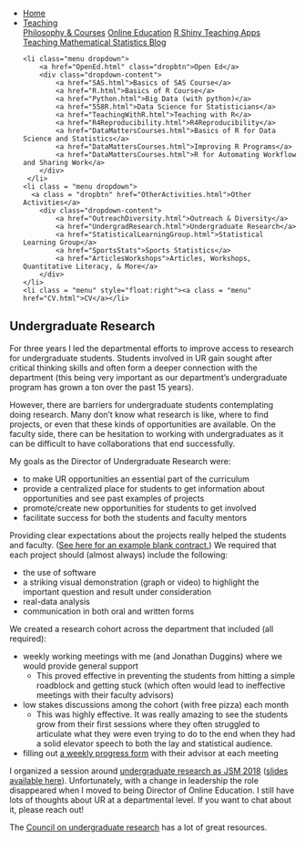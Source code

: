 
<head>
  <link rel="stylesheet" href="../css/styles.css">
</head>

<ul class = "menu">
    <li class = "menu"><a class = "menu" href="../index.html">Home</a></li>
    <li class="menu dropdown">
        <a href="Teaching.html" class="dropbtn">Teaching</a>
        <div class="dropdown-content">
            <a href="PhilosophyCourses.html">Philosophy & Courses</a>
            <a href="Online.html">Online Education</a>
            <a href="ShinyApps.html">R Shiny Teaching Apps</a>
            <a href="MathStat.html">Teaching Mathematical Statistics Blog</a>
        </div>
     </li>
    
    <li class="menu dropdown">
        <a href="OpenEd.html" class="dropbtn">Open Ed</a>
        <div class="dropdown-content">
            <a href="SAS.html">Basics of SAS Course</a>
            <a href="R.html">Basics of R Course</a>
            <a href="Python.html">Big Data (with python)</a>
            <a href="558R.html">Data Science for Statisticians</a>
            <a href="TeachingWithR.html">Teaching with R</a>
            <a href="R4Reproducibility.html">R4Reproducibility</a>
            <a href="DataMattersCourses.html">Basics of R for Data Science and Statistics</a>
            <a href="DataMattersCourses.html">Improving R Programs</a>
            <a href="DataMattersCourses.html">R for Automating Workflow and Sharing Work</a>
        </div>
     </li>
    <li class = "menu dropdown">
      <a class = "dropbtn" href="OtherActivities.html">Other Activities</a>
        <div class="dropdown-content">
            <a href="OutreachDiversity.html">Outreach & Diversity</a>
            <a href="UndergradResearch.html">Undergraduate Research</a>
            <a href="StatisticalLearningGroup.html">Statistical Learning Group</a>
            <a href="SportsStats">Sports Statistics</a>
            <a href="ArticlesWorkshops">Articles, Workshops, Quantitative Literacy, & More</a>
        </div>
    </li>
    <li class = "menu" style="float:right"><a class = "menu" href="CV.html">CV</a></li>
</ul>

<br style = "display: block; content: ''; margin-top: 10; ">


## Undergraduate Research

For three years I led the departmental efforts to improve access to
research for undergraduate students. Students involved in UR gain sought
after critical thinking skills and often form a deeper connection with
the department (this being very important as our department’s
undergraduate program has grown a ton over the past 15 years).

However, there are barriers for undergraduate students contemplating
doing research. Many don’t know what research is like, where to find
projects, or even that these kinds of opportunities are available. On
the faculty side, there can be hesitation to working with undergraduates
as it can be difficult to have collaborations that end successfully.

My goals as the Director of Undergraduate Research were:

- to make UR opportunities an essential part of the curriculum
- provide a centralized place for students to get information about
  opportunities and see past examples of projects
- promote/create new opportunities for students to get involved
- facilitate success for both the students and faculty mentors

Providing clear expectations about the projects really helped the
students and faculty. ([See here for an example blank
contract.](../files/UndergradResearchFiles/ProjectSyllabus.docx)) We
required that each project should (almost always) include the following:

- the use of software
- a striking visual demonstration (graph or video) to highlight the
  important question and result under consideration
- real-data analysis
- communication in both oral and written forms

We created a research cohort across the department that included (all
required):

- weekly working meetings with me (and Jonathan Duggins) where we would
  provide general support
  - This proved effective in preventing the students from hitting a
    simple roadblock and getting stuck (which often would lead to
    ineffective meetings with their faculty advisors)
- low stakes discussions among the cohort (with free pizza) each month
  - This was highly effective. It was really amazing to see the students
    grow from their first sessions where they often struggled to
    articulate what they were even trying to do to the end when they had
    a solid elevator speech to both the lay and statistical audience.  
- filling out [a weekly progress
  form](../files/UndergradResearchFiles/MeetingProgressForm.docx) with
  their advisor at each meeting

I organized a session around
<a href = "https://ww2.amstat.org/meetings/jsm/2018/onlineprogram/ActivityDetails.cfm?SessionID=215256" target = "_blank">undergraduate
research as JSM 2018</a> ([slides available
here](../files/UndergradResearchFiles/Post_Justin_Implementing_a_Department-wide_Undergraduate_Research_Program_153.pdf)).
Unfortunately, with a change in leadership the role disappeared when I
moved to being Director of Online Education. I still have lots of
thoughts about UR at a departmental level. If you want to chat about it,
please reach out!

The <a href = "https://www.cur.org" target = "_blank">Council on
undergraduate research</a> has a lot of great resources.
